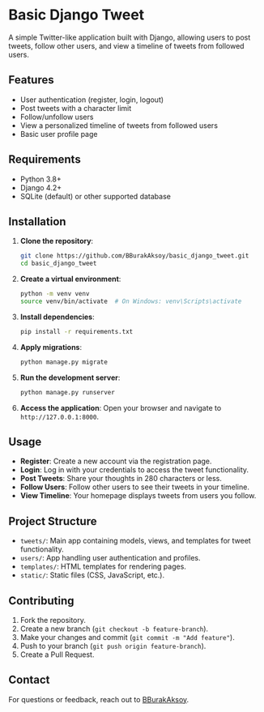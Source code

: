 # Basic Django Tweet

A simple Twitter-like application built with Django, allowing users to post tweets, follow other users, and view a timeline of tweets from followed users.

## Features
- User authentication (register, login, logout)
- Post tweets with a character limit
- Follow/unfollow users
- View a personalized timeline of tweets from followed users
- Basic user profile page

## Requirements
- Python 3.8+
- Django 4.2+
- SQLite (default) or other supported database

## Installation

1. **Clone the repository**:
   ```bash
   git clone https://github.com/BBurakAksoy/basic_django_tweet.git
   cd basic_django_tweet
   ```

2. **Create a virtual environment**:
   ```bash
   python -m venv venv
   source venv/bin/activate  # On Windows: venv\Scripts\activate
   ```

3. **Install dependencies**:
   ```bash
   pip install -r requirements.txt
   ```

4. **Apply migrations**:
   ```bash
   python manage.py migrate
   ```

5. **Run the development server**:
   ```bash
   python manage.py runserver
   ```

6. **Access the application**:
   Open your browser and navigate to `http://127.0.0.1:8000`.

## Usage
- **Register**: Create a new account via the registration page.
- **Login**: Log in with your credentials to access the tweet functionality.
- **Post Tweets**: Share your thoughts in 280 characters or less.
- **Follow Users**: Follow other users to see their tweets in your timeline.
- **View Timeline**: Your homepage displays tweets from users you follow.

## Project Structure
- `tweets/`: Main app containing models, views, and templates for tweet functionality.
- `users/`: App handling user authentication and profiles.
- `templates/`: HTML templates for rendering pages.
- `static/`: Static files (CSS, JavaScript, etc.).

## Contributing
1. Fork the repository.
2. Create a new branch (`git checkout -b feature-branch`).
3. Make your changes and commit (`git commit -m "Add feature"`).
4. Push to your branch (`git push origin feature-branch`).
5. Create a Pull Request.

## Contact
For questions or feedback, reach out to [BBurakAksoy](https://github.com/BBurakAksoy).